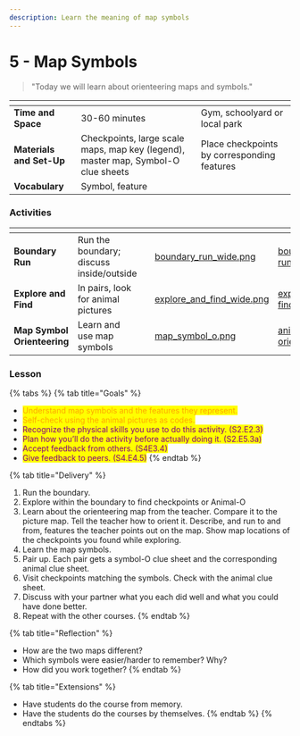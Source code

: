 ```yaml
---
description: Learn the meaning of map symbols
---
```


# 5 - Map Symbols

> "Today we will learn about orienteering maps and symbols."

<table data-view="cards"><thead><tr><th></th><th></th><th></th></tr></thead><tbody><tr><td><strong>Time and Space</strong></td><td>30-60 minutes</td><td>Gym, schoolyard or local park</td></tr><tr><td><strong>Materials and Set-Up</strong></td><td>Checkpoints, large scale maps, map key (legend), master map, Symbol-O clue sheets</td><td>Place checkpoints by corresponding features</td></tr><tr><td><strong>Vocabulary</strong></td><td>Symbol, feature</td><td></td></tr></tbody></table>

### Activities

<table data-view="cards"><thead><tr><th></th><th></th><th></th><th data-hidden data-card-cover data-type="files"></th><th data-hidden data-card-target data-type="content-ref"></th></tr></thead><tbody><tr><td><strong>Boundary Run</strong></td><td>Run the boundary; discuss inside/outside</td><td></td><td><a href="../../.gitbook/assets/boundary_run_wide.png">boundary_run_wide.png</a></td><td><a href="../../activities/boundary-run.md">boundary-run.md</a></td></tr><tr><td><strong>Explore and Find</strong></td><td>In pairs, look for animal pictures</td><td></td><td><a href="../../.gitbook/assets/explore_and_find_wide.png">explore_and_find_wide.png</a></td><td><a href="../../activities/explore-and-find.md">explore-and-find.md</a></td></tr><tr><td><strong>Map Symbol Orienteering</strong></td><td>Learn and use map symbols</td><td></td><td><a href="../../.gitbook/assets/map_symbol_o.png">map_symbol_o.png</a></td><td><a href="../../activities/animal-orienteering.md">animal-orienteering.md</a></td></tr></tbody></table>

### Lesson

{% tabs %}
{% tab title="Goals" %}
* <mark style="color:orange;">Understand map symbols and the features they represent.</mark>
* <mark style="color:orange;">Self-check using the animal pictures as codes.</mark>
* <mark style="color:purple;">Recognize the physical skills you use to do this activity. (S2.E2.3)</mark>
* <mark style="color:purple;">Plan how you’ll do the activity before actually doing it. (S2.E5.3a)</mark>
* <mark style="color:purple;">Accept feedback from others. (S4E3.4)</mark>
* <mark style="color:purple;">Give feedback to peers. (S4.E4.5)</mark>
{% endtab %}

{% tab title="Delivery" %}
1. Run the boundary.
2. Explore within the boundary to find checkpoints or Animal-O
3. Learn about the orienteering map from the teacher. Compare it to the picture map. Tell the teacher how to orient it. Describe, and run to and from, features the teacher points out on the map. Show map locations of the checkpoints you found while exploring.
4. Learn the map symbols.&#x20;
5. Pair up. Each pair gets a symbol-O clue sheet and the corresponding animal clue sheet.&#x20;
6. Visit checkpoints matching the symbols. Check with the animal clue sheet.&#x20;
7. Discuss with your partner what you each did well and what you could have done better.
8. Repeat with the other courses.
{% endtab %}

{% tab title="Reflection" %}
* How are the two maps different?&#x20;
* Which symbols were easier/harder to remember? Why?
* How did you work together?
{% endtab %}

{% tab title="Extensions" %}
* Have students do the course from memory.&#x20;
* Have the students do the courses by themselves.
{% endtab %}
{% endtabs %}

